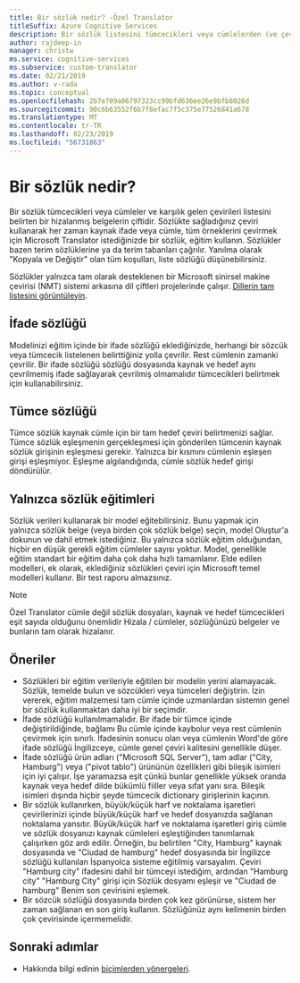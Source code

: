 ```yaml
---
title: Bir sözlük nedir? -Özel Translator
titleSuffix: Azure Cognitive Services
description: Bir sözlük listesini tümcecikleri veya cümlelerden (ve çevirileri) her zaman aynı şekilde çevirmek için Microsoft Translator istediğiniz belirten hizalanmış bir belgedir. Sözlükler terim sözlüklerine ya da terim tabanları bazen de çağrılır.
author: rajdeep-in
manager: christw
ms.service: cognitive-services
ms.subservice: custom-translator
ms.date: 02/21/2019
ms.author: v-rada
ms.topic: conceptual
ms.openlocfilehash: 2b7e709a06797323cc99bfd636ee26e9bfb8026d
ms.sourcegitcommit: 90c6b63552f6b7f8efac7f5c375e77526841a678
ms.translationtype: MT
ms.contentlocale: tr-TR
ms.lasthandoff: 02/23/2019
ms.locfileid: "56731863"
---
```

# <a name="what-is-a-dictionary"></a>Bir sözlük nedir?

Bir sözlük tümcecikleri veya cümleler ve karşılık gelen çevirileri listesini belirten bir hizalanmış belgelerin çiftidir. Sözlükte sağladığınız çeviri kullanarak her zaman kaynak ifade veya cümle, tüm örneklerini çevirmek için Microsoft Translator istediğinizde bir sözlük, eğitim kullanın. Sözlükler bazen terim sözlüklerine ya da terim tabanları çağrılır. Yanılma olarak "Kopyala ve Değiştir" olan tüm koşulları, liste sözlüğü düşünebilirsiniz.

Sözlükler yalnızca tam olarak desteklenen bir Microsoft sinirsel makine çevirisi (NMT) sistemi arkasına dil çiftleri projelerinde çalışır. [Dillerin tam listesini görüntüleyin](https://docs.microsoft.com/azure/cognitive-services/translator/language-support#customization).

## <a name="phrase-dictionary"></a>İfade sözlüğü
Modelinizi eğitim içinde bir ifade sözlüğü eklediğinizde, herhangi bir sözcük veya tümcecik listelenen belirttiğiniz yolla çevrilir. Rest cümlenin zamanki çevrilir. Bir ifade sözlüğü sözlüğü dosyasında kaynak ve hedef aynı çevrilmemiş ifade sağlayarak çevrilmiş olmamalıdır tümcecikleri belirtmek için kullanabilirsiniz.

## <a name="sentence-dictionary"></a>Tümce sözlüğü
Tümce sözlük kaynak cümle için bir tam hedef çeviri belirtmenizi sağlar. Tümce sözlük eşleşmenin gerçekleşmesi için gönderilen tümcenin kaynak sözlük girişinin eşleşmesi gerekir.  Yalnızca bir kısmını cümlenin eşleşen girişi eşleşmiyor.  Eşleşme algılandığında, cümle sözlük hedef girişi döndürülür.

## <a name="dictionary-only-trainings"></a>Yalnızca sözlük eğitimleri
Sözlük verileri kullanarak bir model eğitebilirsiniz. Bunu yapmak için yalnızca sözlük belge (veya birden çok sözlük belge) seçin, model Oluştur'a dokunun ve dahil etmek istediğiniz. Bu yalnızca sözlük eğitim olduğundan, hiçbir en düşük gerekli eğitim cümleler sayısı yoktur. Model, genellikle eğitim standart bir eğitim daha çok daha hızlı tamamlanır.  Elde edilen modelleri, ek olarak, eklediğiniz sözlükleri çeviri için Microsoft temel modelleri kullanır.  Bir test raporu almazsınız.

>[!Note]
>Özel Translator cümle değil sözlük dosyaları, kaynak ve hedef tümcecikleri eşit sayıda olduğunu önemlidir Hizala / cümleler, sözlüğünüzü belgeler ve bunların tam olarak hizalanır.

## <a name="recommendations"></a>Öneriler

- Sözlükleri bir eğitim verileriyle eğitilen bir modelin yerini alamayacak.  Sözlük, temelde bulun ve sözcükleri veya tümceleri değiştirin.  İzin vererek, eğitim malzemesi tam cümle içinde uzmanlardan sistemin genel bir sözlük kullanmaktan daha iyi bir seçimdir.
- İfade sözlüğü kullanılmamalıdır. Bir ifade bir tümce içinde değiştirildiğinde, bağlamı Bu cümle içinde kaybolur veya rest cümlenin çevirmek için sınırlı. İfadesinin sonucu olan veya cümlenin Word'de göre ifade sözlüğü İngilizceye, cümle genel çeviri kalitesini genellikle düşer.
- İfade sözlüğü ürün adları ("Microsoft SQL Server"), tam adlar ("City, Hamburg") veya ("pivot tablo") ürününün özellikleri gibi bileşik isimleri için iyi çalışır. İşe yaramazsa eşit çünkü bunlar genellikle yüksek oranda kaynak veya hedef dilde bükümlü fiiller veya sıfat yanı sıra. Bileşik isimleri dışında hiçbir şeyde tümcecik dictionary girişlerinin kaçının.
- Bir sözlük kullanırken, büyük/küçük harf ve noktalama işaretleri çevirilerinizi içinde büyük/küçük harf ve hedef dosyanızda sağlanan noktalama yansıtır. Büyük/küçük harf ve noktalama işaretleri giriş cümle ve sözlük dosyanızı kaynak cümleleri eşleştiğinden tanımlamak çalışırken göz ardı edilir. Örneğin, bu belirtilen "City, Hamburg" kaynak dosyasında ve "Ciudad de hamburg" hedef dosyasında bir İngilizce sözlüğü kullanılan İspanyolca sisteme eğitilmiş varsayalım. Çeviri "Hamburg city" ifadesini dahil bir tümceyi istediğim, ardından "Hamburg city" "Hamburg City" girişi için Sözlük dosyamı eşleşir ve "Ciudad de hamburg" Benim son çevirisini eşlemek.
- Bir sözcük sözlüğü dosyasında birden çok kez görünürse, sistem her zaman sağlanan en son giriş kullanın. Sözlüğünüz aynı kelimenin birden çok çevirisinde içermemelidir.

## <a name="next-steps"></a>Sonraki adımlar

- Hakkında bilgi edinin [biçimlerden yönergeleri](document-formats-naming-convention.md).
